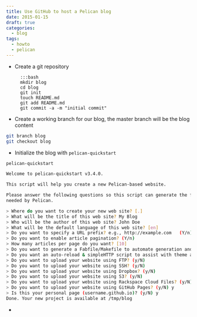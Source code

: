 ```yaml
---
title: Use GitHub to host a Pelican blog
date: 2015-01-15
draft: true
categories:
  - blog
tags:
  - howto
  - pelican
---
```


[github]: https://github.io

* Create a git repository

        :::bash
        mkdir blog
        cd blog
        git init
        touch README.md
        git add README.md
        git commit -a -m "initial commit"

* Create a working branch for our blog, the master branch will be the blog content

```bash
git branch blog
git checkout blog
```

* Initialize the blog with `pelican-quickstart`

```bash
pelican-quickstart

Welcome to pelican-quickstart v3.4.0.

This script will help you create a new Pelican-based website.

Please answer the following questions so this script can generate the files
needed by Pelican.

> Where do you want to create your new web site? [.]
> What will be the title of this web site? My Blog
> Who will be the author of this web site? John Doe
> What will be the default language of this web site? [en]
> Do you want to specify a URL prefix? e.g., http://example.com   (Y/n) n
> Do you want to enable article pagination? (Y/n)
> How many articles per page do you want? [10]
> Do you want to generate a Fabfile/Makefile to automate generation and publishing? (Y/n)
> Do you want an auto-reload & simpleHTTP script to assist with theme and site development? (Y/n)
> Do you want to upload your website using FTP? (y/N)
> Do you want to upload your website using SSH? (y/N)
> Do you want to upload your website using Dropbox? (y/N)
> Do you want to upload your website using S3? (y/N)
> Do you want to upload your website using Rackspace Cloud Files? (y/N)
> Do you want to upload your website using GitHub Pages? (y/N) y
> Is this your personal page (username.github.io)? (y/N) y
Done. Your new project is available at /tmp/blog
```

*

